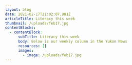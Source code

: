 ```yaml
---
layout: blog
date: 2021-02-17T21:02:07.981Z
articleTitle: Literacy this week
thumbnail: /uploads/feb17.jpg
contentBlocks:
  - contentBlock:
      subTitle: Literacy this week
      body: Below is our weekly column in the Yukon News
      resources: []
      images:
        - image: /uploads/feb17.jpg
---
```


